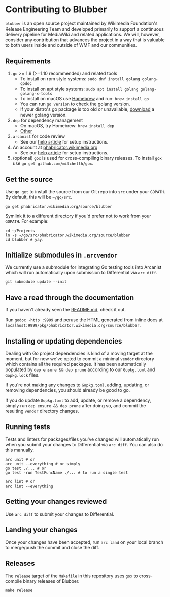 # Contributing to Blubber

`blubber` is an open source project maintained by Wikimedia Foundation's
Release Engineering Team and developed primarily to support a continuous
delivery pipeline for MediaWiki and related applications. We will, however,
consider any contribution that advances the project in a way that is valuable
to both users inside and outside of WMF and our communities.

## Requirements

 1. `go` >= 1.9 (>=1.10 recommended) and related tools
    * To install on rpm style systems: `sudo dnf install golang golang-godoc`
    * To install on apt style systems: `sudo apt install golang golang-golang-x-tools`
    * To install on macOS use [Homebrew](https://brew.sh) and run:
      `brew install go`
    * You can run `go version` to check the golang version.
    * If your distro's go package is too old or unavailable,
      [download](https://golang.org/dl/) a newer golang version.
 2. `dep` for dependency management
    * On macOS, try Homebrew: `brew install dep`
    * [Other](https://golang.github.io/dep/docs/installation.html)
 3. `arcanist` for code review
    * See our [help article](https://www.mediawiki.org/wiki/Phabricator/Arcanist)
      for setup instructions.
 4. An account at [phabricator.wikimedia.org](https://phabricator.wikimedia.org)
    * See our [help article](https://www.mediawiki.org/wiki/Phabricator/Help)
      for setup instructions.
 5. (optional) `gox` is used for cross-compiling binary releases. To
    install `gox` use `go get github.com/mitchellh/gox`.

## Get the source

Use `go get` to install the source from our Git repo into `src` under your
`GOPATH`. By default, this will be `~/go/src`.

    go get phabricator.wikimedia.org/source/blubber

Symlink it to a different directory if you'd prefer not to work from your
`GOPATH`. For example:

    cd ~/Projects
    ln -s ~/go/src/phabricator.wikimedia.org/source/blubber
    cd blubber # yay.

## Initialize submodules in `.arcvendor`

We currently use a submodule for integrating Go testing tools into Arcanist
which will run automatically upon submission to Differential via `arc diff`.

    git submodule update --init

## Have a read through the documentation

If you haven't already seen the [README.md](README.md), check it out.

Run `godoc -http :9999` and peruse the HTML generated from inline docs
at `localhost:9999/pkg/phabricator.wikimedia.org/source/blubber`.

## Installing or updating dependencies

Dealing with Go project dependencies is kind of a moving target at the moment,
but for now we've opted to commit a minimal `vendor` directory which contains
all the required packages. It has been automatically populated by `dep
ensure && dep prune` according to our `Gopkg.toml` and `Gopkg.lock` files.

If you're not making any changes to `Gopkg.toml`, adding, updating, or
removing dependencies, you should already be good to go.

If you do update `Gopkg.toml` to add, update, or remove a dependency, simply
run `dep ensure && dep prune` after doing so, and commit the resulting
`vendor` directory changes.


## Running tests

Tests and linters for packages/files you've changed will automatically run
when you submit your changes to Differential via `arc diff`. You can also do
this manually.

    arc unit # or
    arc unit --everything # or simply
    go test ./... # or
    go test -run TestFuncName ./... # to run a single test

    arc lint # or
    arc lint --everything

## Getting your changes reviewed

Use `arc diff` to submit your changes to Differential.


## Landing your changes

Once your changes have been accepted, run `arc land` on your local branch to
merge/push the commit and close the diff.

## Releases

The `release` target of the `Makefile` in this repository uses `gox` to
cross-compile binary releases of Blubber.

    make release
